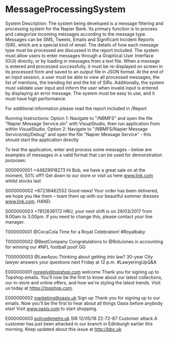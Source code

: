 # MessageProcessingSystem

System Description:
The system being developed is a message filtering and processing system for the Napier
Bank. Its primary function is to process and categorize incoming messages according to the
message type. Messages can be SMS, Tweets, Emails and Significant Incident Reports (SIR),
which are a special kind of email. The details of how each message type must be processed
are discussed in the report included. The system must allow users to enter messages through a Graphical
User Interface (GUI) directly, or by loading in messages from a text file. When a message is
entered and processed successfully, it must be re-displayed on screen in its processed form
and saved to an output file in JSON format. At the end of an input session, a user must be
able to view all processed messages, the list of mentions, the trending list and the list of SIRs.
Additionally, the system must validate user input and inform the user when invalid input is
entered by displaying an error message. The system must be easy to use, and it must have
high performance.


For additional information please read the report included in /Report


Running Instructions:
Option 1: Navigate to "/NBMFS" and open the file "Napier Message Service.sln" with VisualStudio, then run application from within VisualStudio.
Option 2: Navigate to "/NBMFS/Napier Message Service/obj/Debug" and open the file "Napier Message Service" - this should start the application directly


To test the application, enter and process some messages - below are examples of messages in a valid format that can be used for demonstration purposes:

S000000001
+44829918273
Hi Bob, we have a great sale on at the moment, 50% off!! Get down to our store or visit us here www.link.com whilst stocks last

S000000002
+67236462552
Good news! Your order has been delivered, we hope you like them – team them up with our beautiful summer dresses www.link.com. HAND.

S000000003
+7812636172
HRU, your next shift is on 29/03/2017 from 9.00am to 3.00pm. If you need to change this, please contact your line manager.

T000000001
@CocaCola
Time for a Royal Celebration! #Royalbaby

T000000002
@BestCompany
Congratulations to @RobJones in accounting for winning our #NFL football pool! GG

T000000003
@Law4you
Thinking about getting into law? 30-year City lawyer answers your questions next Friday at 12 p.m. #LawyeringUpQ&A

E000000001
noreply@topshop.com
welcome
Thank you for signing up to Topshop emails.
You'll now be the first to know about our latest collections, our in-store and online offers, and how we're styling the latest trends. Visit us today at https://topshop.com.

E000000002
marketing@oasis.uk
Sign up
Thank you for signing up to our emails.
Now you'll be the first to hear about all things Oasis before anybody else!
Visit www.oasis.com to start shopping. 

E000000003
police@metro.uk
SIR 12/05/18
22-72-87
Customer attack
A customer has just been attacked in our branch in Edinburgh earlier this morning. Keep updated about this issue at http://bbc.uk

